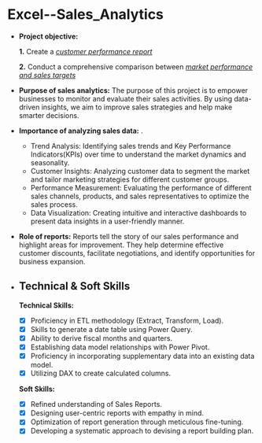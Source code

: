 # Excel--Sales_Analytics

- **Project objective:** 

    **1.** Create a _[customer performance report](https://github.com/KataruShreya/Excel--Sales_Analytics/blob/main/Customer%20Performance%20Report.pdf)_ 

    **2.** Conduct a comprehensive comparison between _[market performance and sales targets](https://github.com/KataruShreya/Excel--Sales_Analytics/blob/main/Market%20Performance%20vs%20Target%20Report.pdf)_

- **Purpose of sales analytics:** The purpose of this project is to empower businesses to monitor and evaluate their sales activities. By using data-driven insights, we aim to improve sales strategies and help make smarter decisions.

- **Importance of analyzing sales data:** .
  * Trend Analysis: Identifying sales trends and Key Performance Indicators(KPIs) over time to understand the market dynamics and seasonality.
  * Customer Insights: Analyzing customer data to segment the market and tailor marketing strategies for different customer groups.
  * Performance Measurement: Evaluating the performance of different sales channels, products, and sales representatives to optimize the sales process.
  * Data Visualization: Creating intuitive and interactive dashboards to present data insights in a user-friendly manner.

- **Role of reports:** Reports tell the story of our sales performance and highlight areas for improvement. They help determine effective customer discounts, facilitate negotiations, and identify opportunities for business expansion.
- ## Technical & Soft Skills
  **Technical Skills:**
   - [x]	Proficiency in ETL methodology (Extract, Transform, Load).
   - [x]	Skills to generate a date table using Power Query.
   - [x]	Ability to derive fiscal months and quarters.
   - [x]	Establishing data model relationships with Power Pivot.
   - [x]	Proficiency in incorporating supplementary data into an existing data model.
   - [x]	Utilizing DAX to create calculated columns.

   **Soft Skills:**
   - [x]	Refined understanding of Sales Reports.
   - [x]	Designing user-centric reports with empathy in mind.
   - [x]	Optimization of report generation through meticulous fine-tuning.
   - [x]	Developing a systematic approach to devising a report building plan.
